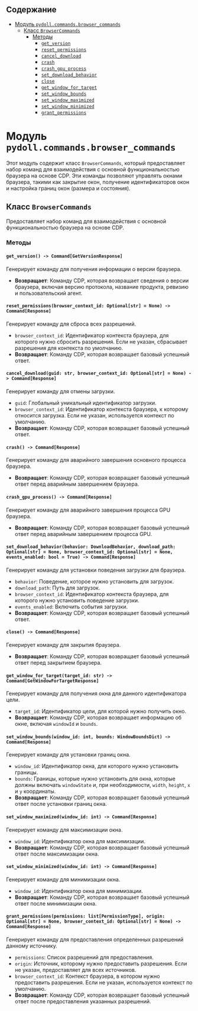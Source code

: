 ## Содержание

- [Модуль `pydoll.commands.browser_commands`](#модуль-pydollcommandsbrowser_commands)
  - [Класс `BrowserCommands`](#класс-browsercommands)
    - [Методы](#методы)
      - [`get_version`](#get_version---commandgetversionresponse)
      - [`reset_permissions`](#reset_permissionsbrowser_context_id-optionalstr--none---commandresponse)
      - [`cancel_download`](#cancel_downloadguid-str-browser_context_id-optionalstr--none---commandresponse)
      - [`crash`](#crash---commandresponse)
      - [`crash_gpu_process`](#crash_gpu_process---commandresponse)
      - [`set_download_behavior`](#set_download_behaviorbehavior-downloadbehavior-download_path-optionalstr--none-browser_context_id-optionalstr--none-events_enabled-bool--true---commandresponse)
      - [`close`](#close---commandresponse)
      - [`get_window_for_target`](#get_window_for_targettarget_id-str---commandgetwindowfortargetresponse)
      - [`set_window_bounds`](#set_window_boundswindow_id-int-bounds-windowboundsdict---commandresponse)
      - [`set_window_maximized`](#set_window_maximizedwindow_id-int---commandresponse)
      - [`set_window_minimized`](#set_window_minimizedwindow_id-int---commandresponse)
      - [`grant_permissions`](#grant_permissionspermissions-listpermissiontype-origin-optionalstr--none-browser_context_id-optionalstr--none---commandresponse)

# Модуль `pydoll.commands.browser_commands`

Этот модуль содержит класс `BrowserCommands`, который предоставляет набор команд для взаимодействия с основной функциональностью браузера на основе CDP. Эти команды позволяют управлять окнами браузера, такими как закрытие окон, получение идентификаторов окон и настройка границ окон (размера и состояния).

## Класс `BrowserCommands`

Предоставляет набор команд для взаимодействия с основной функциональностью браузера на основе CDP.

### Методы

#### `get_version() -> Command[GetVersionResponse]`

Генерирует команду для получения информации о версии браузера.

- **Возвращает**: Команду CDP, которая возвращает сведения о версии браузера, включая версию протокола, название продукта, ревизию и пользовательский агент.

#### `reset_permissions(browser_context_id: Optional[str] = None) -> Command[Response]`

Генерирует команду для сброса всех разрешений.

- `browser_context_id`: Идентификатор контекста браузера, для которого нужно сбросить разрешения. Если не указан, сбрасывает разрешения для контекста по умолчанию.
- **Возвращает**: Команду CDP, которая возвращает базовый успешный ответ.

#### `cancel_download(guid: str, browser_context_id: Optional[str] = None) -> Command[Response]`

Генерирует команду для отмены загрузки.

- `guid`: Глобальный уникальный идентификатор загрузки.
- `browser_context_id`: Идентификатор контекста браузера, к которому относится загрузка. Если не указан, используется контекст по умолчанию.
- **Возвращает**: Команду CDP, которая возвращает базовый успешный ответ.

#### `crash() -> Command[Response]`

Генерирует команду для аварийного завершения основного процесса браузера.

- **Возвращает**: Команду CDP, которая возвращает базовый успешный ответ перед аварийным завершением браузера.

#### `crash_gpu_process() -> Command[Response]`

Генерирует команду для аварийного завершения процесса GPU браузера.

- **Возвращает**: Команду CDP, которая возвращает базовый успешный ответ перед аварийным завершением процесса GPU.

#### `set_download_behavior(behavior: DownloadBehavior, download_path: Optional[str] = None, browser_context_id: Optional[str] = None, events_enabled: bool = True) -> Command[Response]`

Генерирует команду для установки поведения загрузки для браузера.

- `behavior`: Поведение, которое нужно установить для загрузок.
- `download_path`: Путь для загрузок.
- `browser_context_id`: Идентификатор контекста браузера, для которого нужно установить поведение загрузки.
- `events_enabled`: Включить события загрузки.
- **Возвращает**: Команду CDP, которая возвращает базовый успешный ответ.

#### `close() -> Command[Response]`

Генерирует команду для закрытия браузера.

- **Возвращает**: Команду CDP, которая возвращает базовый успешный ответ перед закрытием браузера.

#### `get_window_for_target(target_id: str) -> Command[GetWindowForTargetResponse]`

Генерирует команду для получения окна для данного идентификатора цели.

- `target_id`: Идентификатор цели, для которой нужно получить окно.
- **Возвращает**: Команду CDP, которая возвращает информацию об окне, включая `windowId` и `bounds`.

#### `set_window_bounds(window_id: int, bounds: WindowBoundsDict) -> Command[Response]`

Генерирует команду для установки границ окна.

- `window_id`: Идентификатор окна, для которого нужно установить границы.
- `bounds`: Границы, которые нужно установить для окна, которые должны включать `windowState` и, при необходимости, `width`, `height`, `x` и `y` координаты.
- **Возвращает**: Команду CDP, которая возвращает базовый успешный ответ после установки границ окна.

#### `set_window_maximized(window_id: int) -> Command[Response]`

Генерирует команду для максимизации окна.

- `window_id`: Идентификатор окна для максимизации.
- **Возвращает**: Команду CDP, которая возвращает базовый успешный ответ после максимизации окна.

#### `set_window_minimized(window_id: int) -> Command[Response]`

Генерирует команду для минимизации окна.

- `window_id`: Идентификатор окна для минимизации.
- **Возвращает**: Команду CDP, которая возвращает базовый успешный ответ после минимизации окна.

#### `grant_permissions(permissions: list[PermissionType], origin: Optional[str] = None, browser_context_id: Optional[str] = None) -> Command[Response]`

Генерирует команду для предоставления определенных разрешений данному источнику.

- `permissions`: Список разрешений для предоставления.
- `origin`: Источник, которому нужно предоставить разрешения. Если не указан, предоставляет для всех источников.
- `browser_context_id`: Контекст браузера, в котором нужно предоставить разрешения. Если не указан, используется контекст по умолчанию.
- **Возвращает**: Команду CDP, которая возвращает базовый успешный ответ после предоставления указанных разрешений.
